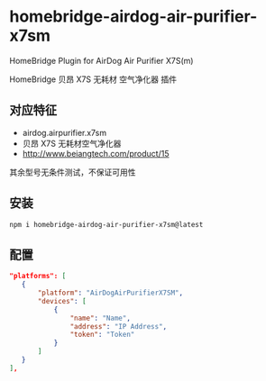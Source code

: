 # homebridge-airdog-air-purifier-x7sm

HomeBridge Plugin for AirDog Air Purifier X7S(m)

HomeBridge 贝昂 X7S 无耗材 空气净化器 插件

## 对应特征
- airdog.airpurifier.x7sm
- 贝昂 X7S 无耗材空气净化器
- http://www.beiangtech.com/product/15

其余型号无条件测试，不保证可用性

## 安装
```bash
npm i homebridge-airdog-air-purifier-x7sm@latest
```

## 配置
```json
"platforms": [
   {
       "platform": "AirDogAirPurifierX7SM",
       "devices": [
           {
               "name": "Name",
               "address": "IP Address",
               "token": "Token"
           }
       ]
   }
],
```
